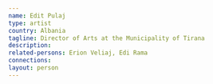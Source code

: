 ```yaml
---
name: Edit Pulaj
type: artist
country: Albania
tagline: Director of Arts at the Municipality of Tirana
description:
related-persons: Erion Veliaj, Edi Rama
connections:
layout: person
---
```

